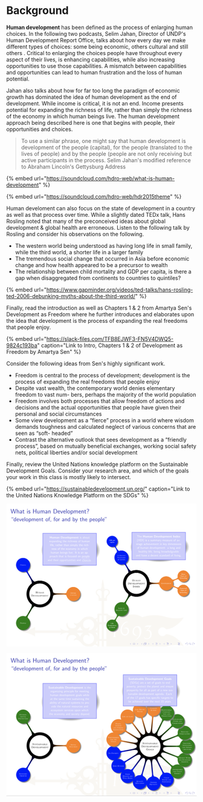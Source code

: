 # Background

**Human development** has been defined as the process of enlarging human choices.  In the following two podcasts, Selim Jahan, Director of UNDP's Human Development Report Office, talks about how every day we make different types of choices: some being economic, others cultural and still others . Critical to enlarging the choices people have throughout every aspect of their lives, is enhancing capabilities, while also increasing opportunities to use those capabilities.  A mismatch between capabilities and opportunities can lead to human frustration and the loss of human potential. 

Jahan also talks about how for far too long the paradigm of economic growth has dominated the idea of human development as the end of development. While income is critical, it is not an end. Income presents potential for expanding the richness of life, rather than simply the richness of the economy in which human beings live. The human development approach being described here is one that begins with people, their opportunities and choices. 

> To use a similar phrase, one might say that human development is development of the people \(capital\), for the people \(translated to the lives of people\) and by the people \(people are not only receiving but active participants in the process.  Selim Jahan's modified reference to Abraham Lincoln's Gettysburg Address

{% embed url="https://soundcloud.com/hdro-web/what-is-human-development" %}

{% embed url="https://soundcloud.com/hdro-web/hdr2015theme" %}

Human develoment can also focus on the state of development in a country as well as that process over time.  While a slightly dated TEDx talk, Hans Rosling noted that many of the preconceived ideas about global development & global health are erroneous.  Listen to the following talk by Rosling and consider his observations on the following.

* The western world being understood as having long life in small family, while the third world, a shorter life in a larger family
* The tremendous social change that occurred in Asia before economic change and how health appeared to be a precursor to wealth
* The relationship between child mortality and GDP per capita, is there a gap when disaggregated from continents to countries to quintiles?

{% embed url="https://www.gapminder.org/videos/ted-talks/hans-rosling-ted-2006-debunking-myths-about-the-third-world/" %}

Finally, read the introduction as well as Chapters 1 & 2 from Amartya Sen's Development as Freedom where he further introduces and elaborates upon the idea that development is the process of expanding the real freedoms that people enjoy.

{% embed url="https://slack-files.com/TFB8EJWF3-FN5V4DWQ5-9824c193ba" caption="Link to Intro, Chapters 1 & 2 of Development as Freedom by Amartya Sen" %}

Consider the following ideas from Sen's highly significant work.

* Freedom is central to the process of development; development is the process of expanding the real freedoms that people enjoy
* Despite vast wealth, the contemporary world denies elementary freedom to vast num- bers, perhaps the majority of the world population
* Freedom involves both processes that allow freedom of actions and decisions and the actual opportunities that people have given their personal and social circumstances
* Some view development as a “fierce” process in a world where wisdom demands toughness and calculated neglect of various concerns that are seen as “soft- headed”
* Contrast the alternative outlook that sees development as a “friendly process”, based on mutually beneficial exchanges, working social safety nets, political liberties and/or social development

Finally, review the United Nations knowledge platform on the Sustainable Development Goals.  Consider your research area, and which of the goals your work in this class is mostly likely to intersect.

{% embed url="https://sustainabledevelopment.un.org/" caption="Link to the United Nations Knowledge Platform on the SDGs" %}

![](../.gitbook/assets/screen-shot-2019-09-09-at-3.12.05-pm.png)

![Sustainable Development and the Sustainable Development Goals](../.gitbook/assets/screen-shot-2019-09-09-at-3.13.52-pm.png)

